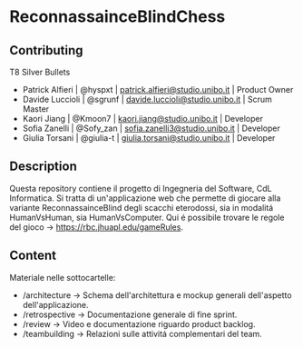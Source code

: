 # ReconnassainceBlindChess

## Contributing

T8 Silver Bullets
- Patrick Alfieri | @hyspxt | patrick.alfieri@studio.unibo.it | Product Owner
- Davide Luccioli | @sgrunf | davide.luccioli@studio.unibo.it | Scrum Master
- Kaori Jiang | @Kmoon7 | kaori.jiang@studio.unibo.it | Developer
- Sofia Zanelli | @Sofy_zan | sofia.zanelli3@studio.unibo.it | Developer
- Giulia Torsani | @giulia-t | giulia.torsani@studio.unibo.it | Developer

## Description
Questa repository contiene il progetto di Ingegneria del Software, CdL Informatica. 
Si tratta di un'applicazione web che permette di giocare alla variante ReconnassainceBlind degli scacchi eterodossi, sia in modalitá HumanVsHuman, sia HumanVsComputer. Qui é possibile trovare le regole del gioco -> https://rbc.jhuapl.edu/gameRules.


## Content

Materiale nelle sottocartelle:
- /architecture -> Schema dell'architettura e mockup generali dell'aspetto dell'applicazione.
- /retrospective -> Documentazione generale di fine sprint.
- /review -> Video e documentazione riguardo product backlog.
- /teambuilding -> Relazioni sulle attivitá complementari del team.
